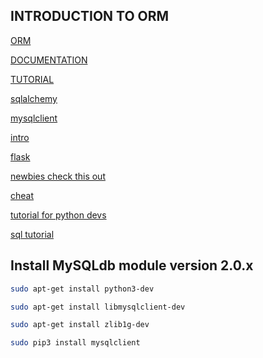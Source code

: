 ## INTRODUCTION TO ORM

[ORM](https://www.fullstackpython.com/object-relational-mappers-orms.html)

[DOCUMENTATION](https://mysqlclient.readthedocs.io/)

[TUTORIAL](https://www.mikusa.com/python-mysql-docs/index.html)

[sqlalchemy](https://docs.sqlalchemy.org/en/13/)


[mysqlclient](https://github.com/PyMySQL/mysqlclient)


[intro](https://www.youtube.com/watch?v=woKYyhLCcnU)


[flask](https://www.youtube.com/playlist?list=PLXmMXHVSvS-BlLA5beNJojJLlpE0PJgCW)


[newbies check this out](http://alextechrants.blogspot.com/2013/11/10-common-stumbling-blocks-for.html)

[cheat](https://www.pythonsheets.com/notes/python-sqlalchemy.html)

[tutorial for python devs](https://auth0.com/blog/sqlalchemy-orm-tutorial-for-python-developers/)

[sql tutorial](https://overiq.com/sqlalchemy-101/)

## Install MySQLdb module version 2.0.x

```bash
sudo apt-get install python3-dev
```

```bash
sudo apt-get install libmysqlclient-dev
```

```bash
sudo apt-get install zlib1g-dev
```

```bash
sudo pip3 install mysqlclient
```
